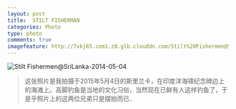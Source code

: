 ```yaml
---
layout: post
title:  STILT FISHERMAN
categories: Photo
type: photo
comments: true
imagefeature: http://7xkj65.com1.z0.glb.clouddn.com/Stilt%20Fishermen@SriLanka-2014-05-04?imageMogr2/thumbnail/!30p
---
```


![Stilt Fishermen@SriLanka-2014-05-04](http://7xkj65.com1.z0.glb.clouddn.com/Stilt%20Fishermen@SriLanka-2014-05-04)

> 这张照片是我拍摄于2015年5月4日的斯里兰卡，在印度洋海啸纪念碑边上的海滩上。高脚钓鱼是当地的文化习俗，当然现在已鲜有人这样钓鱼了，于是乎照片上的这两位兄弟只是摆拍而已..